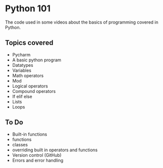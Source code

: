 # Python 101
The code used in some videos about the basics of programming covered in Python.

## Topics covered
- Pycharm
- A basic python program
- Datatypes
- Variables
- Math operators
- Mod
- Logical operators
- Compound operators
- If elif else 
- Lists
- Loops

## To Do
- Built-in functions
- functions
- classes
- overriding built in operators and functions
- Version control (GitHub)
- Errors and error handling